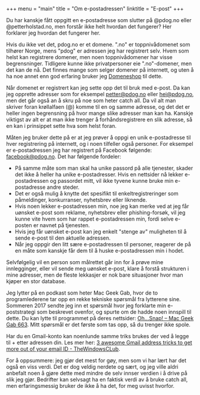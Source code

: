 +++
menu = "main"
title = "Om e-postadressen"
linktitle = "E-post"
+++

Du har kanskje fått oppgitt en e-postadresse som slutter på @pdog.no eller
@petterholstad.no, men forstår ikke helt hvordan det fungerer? Her forklarer
jeg hvordan det fungerer her.

Hvis du ikke vet det, pdog.no er et domene. ".no" er toppnivådomenet som
tilhører Norge, mens "pdog" er adressen jeg har registrert selv. Hvem som
helst kan registrere domener, men noen toppnivådomener har visse
begrensninger. Tidligere kunne ikke privatpersoner eie ".no"-domener, men det
kan de nå. Det finnes mange som selger domener på internett, og uten å ha noe
annet enn god erfaring bruker jeg [Domeneshop](https://domene.shop) til
dette.

Når domenet er registrert kan jeg sette opp det til bruk med e-post. Da kan
jeg opprette adresser som for eksempel petter@pdog.no eller hei@pdog.no, men
det går også an å skru på noe som heter catch all. Da vil alt man skriver
foran krøllalfaen (@) komme til en og samme adresse, og det det er heller
ingen begrensning på hvor mange slike adresser man kan ha. Kanskje viktigst
av alt er at man ikke trenger å forhåndsregistrere en slik adresse, så en kan
i prinsippet sette hva som helst foran.

Måten jeg bruker dette på er at jeg prøver å oppgi en unik e-postadresse til
hver registrering på internett, og i noen tilfeller også personer. For
eksempel er e-postadressen jeg har registrert på Facebook følgende:
facebook@pdog.no. Det har følgende fordeler:

- På samme måte som man skal ha unike passord på alle tjenester, skader det
  ikke å heller ha unike e-postadresser. Hvis en nettsider nå lekker
  e-postadressen og passordet mitt, vil ikke tyvene kunne bruke min
  e-postadresse andre steder.
- Det er også mulig å knytte det spesifikt til enkeltregistreringer som
  påmeldinger, konkurranser, nyhetsbrev eller liknende.
- Hvis noen lekker e-postadressen min, noe jeg kan merke ved at jeg får
  uønsket e-post som reklame, nyhetsbrev eller phishing-forsøk, vil jeg kunne
  vite hvem som har rappet e-postadressen min, fordi selve e-posten er navnet
  på tjenesten.
- Hvis jeg får uønsket e-post kan jeg enkelt "stenge av" muligheten til å
  sende e-post til den aktuelle adressen.
- Når jeg oppgir den litt sære e-postadressen til personer, reagerer de på en
  måte som kanskje får dem til å huske e-postadressen min i hodet.

Selvfølgelig vil en person som målrettet går inn for å prøve mine
innlegginger, eller vil sende meg uønsket e-post, klare å forstå strukturen i
mine adresser, men de fleste lekkasjer er nok bare situasjoner hvor man
kjøper en stor database.

Jeg lytter på en podkast som heter Mac Geek Gab, hvor de to programlederene
tar opp en rekke tekniske spørsmål fra lytterene sine. Sommeren 2017 sendte
jeg inn et spørsmål hvor jeg forklarte min e-poststrategi som beskrevet
ovenfor, og spurte om de hadde noen innspill til dette. Du kan lytte til
programmet på deres nettsider: [Oh…Snap! – Mac Geek Gab
663](https://www.macobserver.com/podcasts/macgeekgab-663/). Mitt spørsmål er
det første som tas opp, så du trenger ikke spole.

Har du en Gmail-konto kan noenlunde samme triks brukes der ved å legge til +
etter adressen din. Les mer her: [3 awesome Gmail address tricks to get more
out of your email ID -
TheWindowsCLub](https://www.thewindowsclub.com/gmail-address-tricks).

For å oppsummere: jeg gjør det mest for gøy, men som vi har lært har det også
en viss verdi. Det er dog veldig nerdete og sært, og jeg ville aldri anbefalt
noen å gjøre dette med mindre de selv innser verdien i å drive på slik jeg
gjør. Bedrifter kan selvsagt ha en faktisk verdi av å bruke catch all, men
erfaringsmessig bruker de ikke å ha det, for meg uvisst hvorfor.
